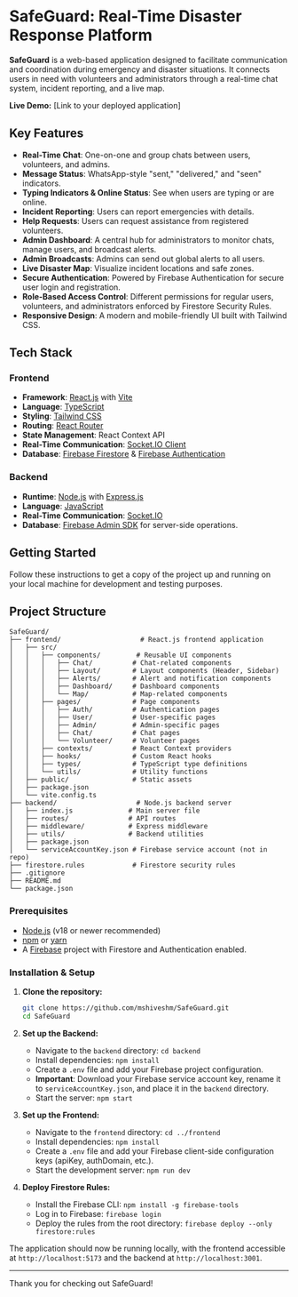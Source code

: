 # SafeGuard: Real-Time Disaster Response Platform

**SafeGuard** is a web-based application designed to facilitate communication and coordination during emergency and disaster situations. It connects users in need with volunteers and administrators through a real-time chat system, incident reporting, and a live map.

**Live Demo:** [Link to your deployed application]

## Key Features

-   **Real-Time Chat**: One-on-one and group chats between users, volunteers, and admins.
-   **Message Status**: WhatsApp-style "sent," "delivered," and "seen" indicators.
-   **Typing Indicators & Online Status**: See when users are typing or are online.
-   **Incident Reporting**: Users can report emergencies with details.
-   **Help Requests**: Users can request assistance from registered volunteers.
-   **Admin Dashboard**: A central hub for administrators to monitor chats, manage users, and broadcast alerts.
-   **Admin Broadcasts**: Admins can send out global alerts to all users.
-   **Live Disaster Map**: Visualize incident locations and safe zones.
-   **Secure Authentication**: Powered by Firebase Authentication for secure user login and registration.
-   **Role-Based Access Control**: Different permissions for regular users, volunteers, and administrators enforced by Firestore Security Rules.
-   **Responsive Design**: A modern and mobile-friendly UI built with Tailwind CSS.

## Tech Stack

### Frontend

-   **Framework**: [React.js](https://reactjs.org/) with [Vite](https://vitejs.dev/)
-   **Language**: [TypeScript](https://www.typescriptlang.org/)
-   **Styling**: [Tailwind CSS](https://tailwindcss.com/)
-   **Routing**: [React Router](https://reactrouter.com/)
-   **State Management**: React Context API
-   **Real-Time Communication**: [Socket.IO Client](https://socket.io/docs/v4/client-api/)
-   **Database**: [Firebase Firestore](https://firebase.google.com/docs/firestore) & [Firebase Authentication](https://firebase.google.com/docs/auth)

### Backend

-   **Runtime**: [Node.js](https://nodejs.org/) with [Express.js](https://expressjs.com/)
-   **Language**: [JavaScript](https://developer.mozilla.org/en-US/docs/Web/JavaScript)
-   **Real-Time Communication**: [Socket.IO](https://socket.io/)
-   **Database**: [Firebase Admin SDK](https://firebase.google.com/docs/admin/setup) for server-side operations.

## Getting Started

Follow these instructions to get a copy of the project up and running on your local machine for development and testing purposes.

## Project Structure

```
SafeGuard/
├── frontend/                    # React.js frontend application
│   ├── src/
│   │   ├── components/         # Reusable UI components
│   │   │   ├── Chat/          # Chat-related components
│   │   │   ├── Layout/        # Layout components (Header, Sidebar)
│   │   │   ├── Alerts/        # Alert and notification components
│   │   │   ├── Dashboard/     # Dashboard components
│   │   │   └── Map/           # Map-related components
│   │   ├── pages/             # Page components
│   │   │   ├── Auth/          # Authentication pages
│   │   │   ├── User/          # User-specific pages
│   │   │   ├── Admin/         # Admin-specific pages
│   │   │   ├── Chat/          # Chat pages
│   │   │   └── Volunteer/     # Volunteer pages
│   │   ├── contexts/          # React Context providers
│   │   ├── hooks/             # Custom React hooks
│   │   ├── types/             # TypeScript type definitions
│   │   └── utils/             # Utility functions
│   ├── public/                # Static assets
│   ├── package.json
│   └── vite.config.ts
├── backend/                    # Node.js backend server
│   ├── index.js              # Main server file
│   ├── routes/               # API routes
│   ├── middleware/           # Express middleware
│   ├── utils/                # Backend utilities
│   ├── package.json
│   └── serviceAccountKey.json # Firebase service account (not in repo)
├── firestore.rules            # Firestore security rules
├── .gitignore
├── README.md
└── package.json
```

### Prerequisites

-   [Node.js](https://nodejs.org/en/download/) (v18 or newer recommended)
-   [npm](https://www.npmjs.com/get-npm) or [yarn](https://classic.yarnpkg.com/en/docs/install/)
-   A [Firebase](https://firebase.google.com/) project with Firestore and Authentication enabled.

### Installation & Setup

1.  **Clone the repository:**
    ```sh
    git clone https://github.com/mshiveshm/SafeGuard.git
    cd SafeGuard
    ```

2.  **Set up the Backend:**
    -   Navigate to the `backend` directory: `cd backend`
    -   Install dependencies: `npm install`
    -   Create a `.env` file and add your Firebase project configuration.
    -   **Important**: Download your Firebase service account key, rename it to `serviceAccountKey.json`, and place it in the `backend` directory.
    -   Start the server: `npm start`

3.  **Set up the Frontend:**
    -   Navigate to the `frontend` directory: `cd ../frontend`
    -   Install dependencies: `npm install`
    -   Create a `.env` file and add your Firebase client-side configuration keys (apiKey, authDomain, etc.).
    -   Start the development server: `npm run dev`

4.  **Deploy Firestore Rules:**
    -   Install the Firebase CLI: `npm install -g firebase-tools`
    -   Log in to Firebase: `firebase login`
    -   Deploy the rules from the root directory: `firebase deploy --only firestore:rules`

The application should now be running locally, with the frontend accessible at `http://localhost:5173` and the backend at `http://localhost:3001`.

---

Thank you for checking out SafeGuard!
